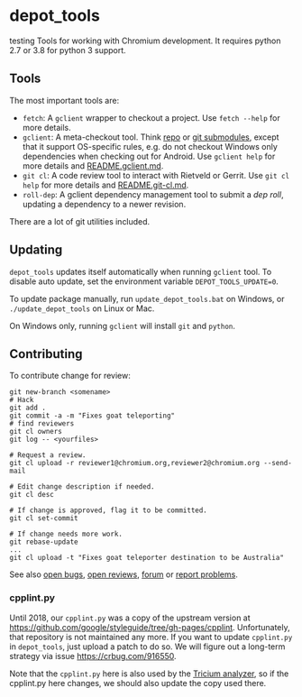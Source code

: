 # depot_tools

testing
Tools for working with Chromium development. It requires python 2.7 or 3.8 for python 3 support.


## Tools

The most important tools are:

- `fetch`: A `gclient` wrapper to checkout a project. Use `fetch --help` for
  more details.
- `gclient`: A meta-checkout tool. Think
  [repo](https://source.android.com/source/using-repo.html) or [git
  submodules](https://git-scm.com/docs/git-submodule), except that it support
  OS-specific rules, e.g. do not checkout Windows only dependencies when
  checking out for Android. Use `gclient help` for more details and
  [README.gclient.md](README.gclient.md).
- `git cl`: A code review tool to interact with Rietveld or Gerrit. Use `git cl
  help` for more details and [README.git-cl.md](README.git-cl.md).
- `roll-dep`: A gclient dependency management tool to submit a _dep roll_,
  updating a dependency to a newer revision.

There are a lot of git utilities included.


## Updating

`depot_tools` updates itself automatically when running `gclient` tool. To
disable auto update, set the environment variable `DEPOT_TOOLS_UPDATE=0`.

To update package manually, run `update_depot_tools.bat` on Windows,
or `./update_depot_tools` on Linux or Mac.

On Windows only, running `gclient` will install `git` and `python`.


## Contributing

To contribute change for review:

    git new-branch <somename>
    # Hack
    git add .
    git commit -a -m "Fixes goat teleporting"
    # find reviewers
    git cl owners
    git log -- <yourfiles>

    # Request a review.
    git cl upload -r reviewer1@chromium.org,reviewer2@chromium.org --send-mail

    # Edit change description if needed.
    git cl desc

    # If change is approved, flag it to be committed.
    git cl set-commit

    # If change needs more work.
    git rebase-update
    ...
    git cl upload -t "Fixes goat teleporter destination to be Australia"

See also [open bugs](https://bugs.chromium.org/p/chromium/issues/list?can=2&q=component%3AInfra%3ESDK),
[open reviews](https://chromium-review.googlesource.com/q/status:open+project:chromium%252Ftools%252Fdepot_tools),
[forum](https://groups.google.com/a/chromium.org/forum/#!forum/infra-dev) or
[report problems](https://bugs.chromium.org/p/chromium/issues/entry?components=Infra%3ESDK).

### cpplint.py

Until 2018, our `cpplint.py` was a copy of the upstream version at
https://github.com/google/styleguide/tree/gh-pages/cpplint. Unfortunately, that
repository is not maintained any more.
If you want to update `cpplint.py` in `depot_tools`, just upload a patch to do
so. We will figure out a long-term strategy via issue https://crbug.com/916550.

Note that the `cpplint.py` here is also used by the [Tricium
analyzer](https://chromium.googlesource.com/infra/infra/+/HEAD/go/src/infra/tricium/functions/cpplint),
so if the cpplint.py here changes, we should also update the copy used there.
